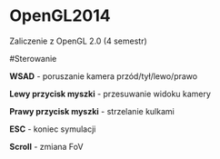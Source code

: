 OpenGL2014
==========

Zaliczenie z OpenGL 2.0 (4 semestr)

#Sterowanie

**WSAD** - poruszanie kamera przód/tył/lewo/prawo

**Lewy przycisk myszki** - przesuwanie widoku kamery

**Prawy przycisk myszki** - strzelanie kulkami

**ESC** - koniec symulacji

**Scroll** - zmiana FoV